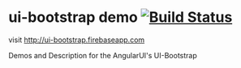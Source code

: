 # ui-bootstrap demo [![Build Status](https://travis-ci.org/pankajpatel/ui-bootstrap.svg?branch=master)](https://travis-ci.org/pankajpatel/ui-bootstrap)

visit http://ui-bootstrap.firebaseapp.com


Demos and Description for the AngularUI's UI-Bootstrap
